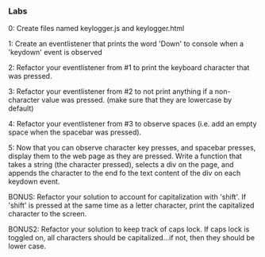 ### Labs
0: Create files named keylogger.js and keylogger.html  
  
1: Create an eventlistener that prints the word 'Down' to console when a 'keydown' event is observed  
  
2: Refactor your eventlistener from #1 to print the keyboard character that was pressed.  
  
3: Refactor your eventlistener from #2 to not print anything if a non-character value was pressed. (make sure that they are lowercase by default)  
  
4: Refactor your eventlistener from #3 to observe spaces (i.e. add an empty space when the spacebar was pressed).  
  
5: Now that you can observe character key presses, and spacebar presses, display them to the web page as they are pressed. Write a function that takes a string (the character pressed), selects a div on the page, and appends the character to the end fo the text content of the div on each keydown event.  

BONUS: Refactor your solution to account for capitalization with 'shift'. If 'shift' is pressed at the same time as a letter character, print the capitalized character to the screen.  
  
BONUS2: Refactor your solution to keep track of caps lock. If caps lock is toggled on, all characters should be capitalized...if not, then they should be lower case.  
